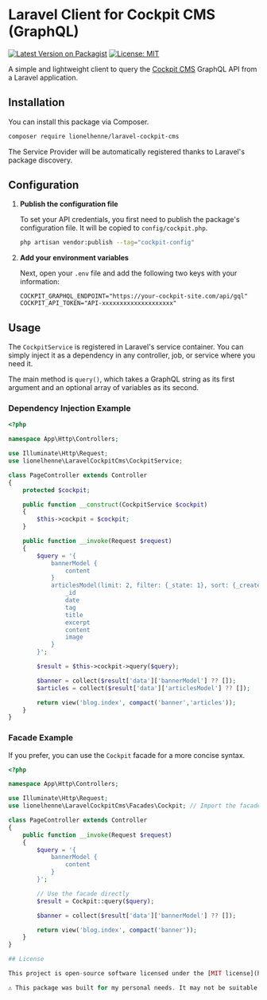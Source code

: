 # Laravel Client for Cockpit CMS (GraphQL)

[![Latest Version on Packagist](https://img.shields.io/packagist/v/lionelhenne/laravel-cockpit-cms.svg?style=flat-square)](https://packagist.org/packages/lionelhenne/laravel-cockpit-cms)
[![License: MIT](https://img.shields.io/badge/License-MIT-yellow.svg?style=flat-square)](https://opensource.org/licenses/MIT)

A simple and lightweight client to query the [Cockpit CMS](https://getcockpit.com/) GraphQL API from a Laravel application.

## Installation

You can install this package via Composer.

```bash
composer require lionelhenne/laravel-cockpit-cms
```

The Service Provider will be automatically registered thanks to Laravel's package discovery.

## Configuration

1.  **Publish the configuration file**

    To set your API credentials, you first need to publish the package's configuration file. It will be copied to `config/cockpit.php`.

    ```bash
    php artisan vendor:publish --tag="cockpit-config"
    ```

2.  **Add your environment variables**

    Next, open your `.env` file and add the following two keys with your information:

    ```.env
    COCKPIT_GRAPHQL_ENDPOINT="https://your-cockpit-site.com/api/gql"
    COCKPIT_API_TOKEN="API-xxxxxxxxxxxxxxxxxxxx"
    ```

## Usage

The `CockpitService` is registered in Laravel's service container. You can simply inject it as a dependency in any controller, job, or service where you need it.

The main method is `query()`, which takes a GraphQL string as its first argument and an optional array of variables as its second.

### Dependency Injection Example

```php
<?php

namespace App\Http\Controllers;

use Illuminate\Http\Request;
use lionelhenne\LaravelCockpitCms\CockpitService;

class PageController extends Controller
{
    protected $cockpit;

    public function __construct(CockpitService $cockpit)
    {
        $this->cockpit = $cockpit;
    }

    public function __invoke(Request $request)
    {
        $query = '{
            bannerModel {
                content
            }
            articlesModel(limit: 2, filter: {_state: 1}, sort: {_created: -1}) {
                _id
                date
                tag
                title
                excerpt
                content
                image
            }
        }';

        $result = $this->cockpit->query($query);

        $banner = collect($result['data']['bannerModel'] ?? []);
        $articles = collect($result['data']['articlesModel'] ?? []);

        return view('blog.index', compact('banner','articles'));
    }
}
```

### Facade Example

If you prefer, you can use the `Cockpit` facade for a more concise syntax.

```php
<?php

namespace App\Http\Controllers;

use Illuminate\Http\Request;
use lionelhenne\LaravelCockpitCms\Facades\Cockpit; // Import the facade

class PageController extends Controller
{
    public function __invoke(Request $request)
    {
        $query = '{
            bannerModel {
                content
            }
        }';

        // Use the facade directly
        $result = Cockpit::query($query);

        $banner = collect($result['data']['bannerModel'] ?? []);

        return view('blog.index', compact('banner'));
    }
}

## License

This project is open-source software licensed under the [MIT license](https://opensource.org/licenses/MIT).

⚠️ This package was built for my personal needs. It may not be suitable for everyone, and I do not guarantee any support. Use it at your own risk.